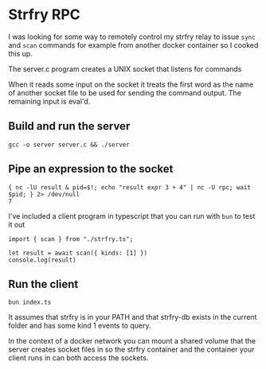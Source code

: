# Strfry RPC

I was looking for some way to remotely control my strfry relay to issue `sync` and `scan` commands for example from another docker container so I cooked this up.

The server.c program creates a UNIX socket that listens for commands

When it reads some input on the socket it treats the first word as the name of another socket file to be used for sending the command output. The remaining input is eval'd.

## Build and run the server

    gcc -o server server.c && ./server

## Pipe an expression to the socket

    { nc -lU result & pid=$!; echo "result expr 3 + 4" | nc -U rpc; wait $pid; } 2> /dev/null
    7

I've included a client program in typescript that you can run with `bun` to test it out

    import { scan } from "./strfry.ts";

    let result = await scan({ kinds: [1] })
    console.log(result)

## Run the client

    bun index.ts

It assumes that strfry is in your PATH and that strfry-db exists in the current folder and has some kind 1 events to query.

In the context of a docker network you can mount a shared volume that the server creates socket files in so the strfry container and the container your client runs in can both access the sockets.
